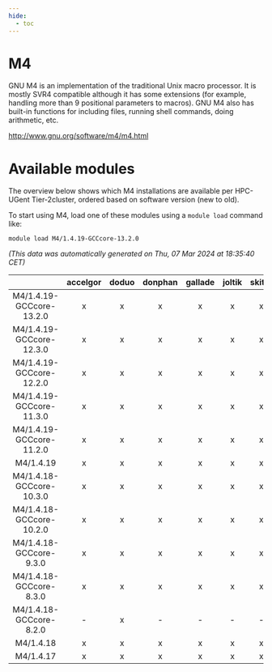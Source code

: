 ```yaml
---
hide:
  - toc
---
```


M4
==


GNU M4 is an implementation of the traditional Unix macro processor. It is mostly SVR4 compatible  although it has some extensions (for example, handling more than 9 positional parameters to macros). GNU M4 also has built-in functions for including files, running shell commands, doing arithmetic, etc.

http://www.gnu.org/software/m4/m4.html
# Available modules


The overview below shows which M4 installations are available per HPC-UGent Tier-2cluster, ordered based on software version (new to old).

To start using M4, load one of these modules using a `module load` command like:

```shell
module load M4/1.4.19-GCCcore-13.2.0
```

*(This data was automatically generated on Thu, 07 Mar 2024 at 18:35:40 CET)*  

| |accelgor|doduo|donphan|gallade|joltik|skitty|
| :---: | :---: | :---: | :---: | :---: | :---: | :---: |
|M4/1.4.19-GCCcore-13.2.0|x|x|x|x|x|x|
|M4/1.4.19-GCCcore-12.3.0|x|x|x|x|x|x|
|M4/1.4.19-GCCcore-12.2.0|x|x|x|x|x|x|
|M4/1.4.19-GCCcore-11.3.0|x|x|x|x|x|x|
|M4/1.4.19-GCCcore-11.2.0|x|x|x|x|x|x|
|M4/1.4.19|x|x|x|x|x|x|
|M4/1.4.18-GCCcore-10.3.0|x|x|x|x|x|x|
|M4/1.4.18-GCCcore-10.2.0|x|x|x|x|x|x|
|M4/1.4.18-GCCcore-9.3.0|x|x|x|x|x|x|
|M4/1.4.18-GCCcore-8.3.0|x|x|x|x|x|x|
|M4/1.4.18-GCCcore-8.2.0|-|x|-|-|-|-|
|M4/1.4.18|x|x|x|x|x|x|
|M4/1.4.17|x|x|x|x|x|x|
